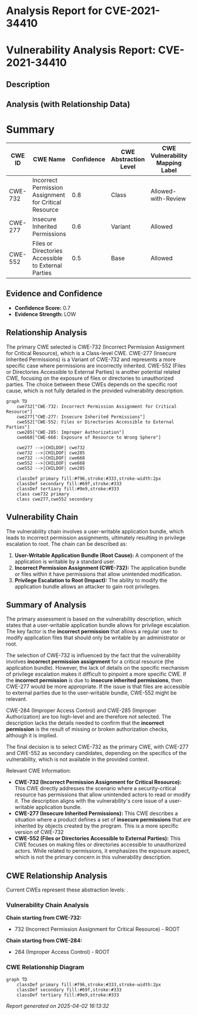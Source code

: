 # Analysis Report for CVE-2021-34410

# Vulnerability Analysis Report: CVE-2021-34410

## Description



## Analysis (with Relationship Data)

# Summary
| CWE ID | CWE Name | Confidence | CWE Abstraction Level | CWE Vulnerability Mapping Label | CWE-Vulnerability Mapping Notes |
|---|---|---|---|---|---|
| CWE-732 | Incorrect Permission Assignment for Critical Resource | 0.8 | Class | Allowed-with-Review | Primary CWE |
| CWE-277 | Insecure Inherited Permissions | 0.6 | Variant | Allowed | Secondary Candidate |
| CWE-552 | Files or Directories Accessible to External Parties | 0.5 | Base | Allowed | Secondary Candidate |

## Evidence and Confidence

*   **Confidence Score:** 0.7
*   **Evidence Strength:** LOW

## Relationship Analysis
The primary CWE selected is CWE-732 (Incorrect Permission Assignment for Critical Resource), which is a Class-level CWE. CWE-277 (Insecure Inherited Permissions) is a Variant of CWE-732 and represents a more specific case where permissions are incorrectly inherited. CWE-552 (Files or Directories Accessible to External Parties) is another potential related CWE, focusing on the exposure of files or directories to unauthorized parties. The choice between these CWEs depends on the specific root cause, which is not fully detailed in the provided vulnerability description.

```mermaid
graph TD
    cwe732["CWE-732: Incorrect Permission Assignment for Critical Resource"]
    cwe277["CWE-277: Insecure Inherited Permissions"]
    cwe552["CWE-552: Files or Directories Accessible to External Parties"]
    cwe285["CWE-285: Improper Authorization"]
    cwe668["CWE-668: Exposure of Resource to Wrong Sphere"]
    
    cwe277 -->|CHILDOF| cwe732
    cwe732 -->|CHILDOF| cwe285
    cwe732 -->|CHILDOF| cwe668
    cwe552 -->|CHILDOF| cwe668
    cwe552 -->|CHILDOF| cwe285
    
    classDef primary fill:#f96,stroke:#333,stroke-width:2px
    classDef secondary fill:#69f,stroke:#333
    classDef tertiary fill:#9e9,stroke:#333
    class cwe732 primary
    class cwe277,cwe552 secondary
```

## Vulnerability Chain
The vulnerability chain involves a user-writable application bundle, which leads to incorrect permission assignments, ultimately resulting in privilege escalation to root. The chain can be described as:

1.  **User-Writable Application Bundle (Root Cause):** A component of the application is writable by a standard user.
2.  **Incorrect Permission Assignment (CWE-732):** The application bundle or files within it have permissions that allow unintended modification.
3.  **Privilege Escalation to Root (Impact):** The ability to modify the application bundle allows an attacker to gain root privileges.

## Summary of Analysis
The primary assessment is based on the vulnerability description, which states that a user-writable application bundle allows for privilege escalation. The key factor is the **incorrect permission** that allows a regular user to modify application files that should only be writable by an administrator or root.

The selection of CWE-732 is influenced by the fact that the vulnerability involves **incorrect permission assignment** for a critical resource (the application bundle). However, the lack of details on the specific mechanism of privilege escalation makes it difficult to pinpoint a more specific CWE. If the **incorrect permission** is due to **insecure inherited permissions**, then CWE-277 would be more appropriate. If the issue is that files are accessible to external parties due to the user-writable bundle, CWE-552 might be relevant.

CWE-284 (Improper Access Control) and CWE-285 (Improper Authorization) are too high-level and are therefore not selected. The description lacks the details needed to confirm that the **incorrect permission** is the result of missing or broken authorization checks, although it is implied.

The final decision is to select CWE-732 as the primary CWE, with CWE-277 and CWE-552 as secondary candidates, depending on the specifics of the vulnerability, which is not available in the provided context.

Relevant CWE Information:
*   **CWE-732 (Incorrect Permission Assignment for Critical Resource):** This CWE directly addresses the scenario where a security-critical resource has permissions that allow unintended actors to read or modify it. The description aligns with the vulnerability's core issue of a user-writable application bundle.
*   **CWE-277 (Insecure Inherited Permissions):** This CWE describes a situation where a product defines a set of **insecure permissions** that are inherited by objects created by the program. This is a more specific version of CWE-732
*   **CWE-552 (Files or Directories Accessible to External Parties):** This CWE focuses on making files or directories accessible to unauthorized actors. While related to permissions, it emphasizes the exposure aspect, which is not the primary concern in this vulnerability description.


## CWE Relationship Analysis

Current CWEs represent these abstraction levels: .


### Vulnerability Chain Analysis

**Chain starting from CWE-732:**
- 732 (Incorrect Permission Assignment for Critical Resource) - ROOT


**Chain starting from CWE-284:**
- 284 (Improper Access Control) - ROOT



### CWE Relationship Diagram

```mermaid
graph TD
    classDef primary fill:#f96,stroke:#333,stroke-width:2px
    classDef secondary fill:#69f,stroke:#333
    classDef tertiary fill:#9e9,stroke:#333
```



*Report generated on 2025-04-02 16:13:32*
